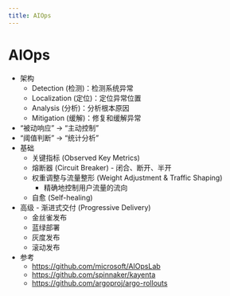 ```yaml
---
title: AIOps
---
```


# AIOps

- 架构
  - Detection (检测)：检测系统异常
  - Localization (定位)：定位异常位置
  - Analysis (分析)：分析根本原因
  - Mitigation (缓解)：修复和缓解异常
- “被动响应” -> “主动控制”
- “阈值判断” -> “统计分析”
- 基础
  - 关键指标 (Observed Key Metrics)
  - 熔断器 (Circuit Breaker) - 闭合、断开、半开
  - 权重调整与流量整形 (Weight Adjustment & Traffic Shaping)
    - 精确地控制用户流量的流向
  - 自愈 (Self-healing)
- 高级 - 渐进式交付 (Progressive Delivery)
  - 金丝雀发布
  - 蓝绿部署
  - 灰度发布
  - 滚动发布
- 参考
  - https://github.com/microsoft/AIOpsLab
  - https://github.com/spinnaker/kayenta
  - https://github.com/argoproj/argo-rollouts
